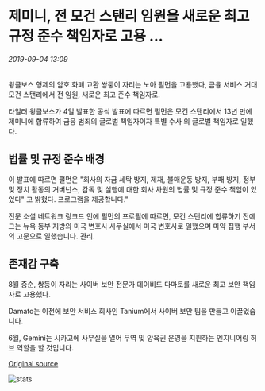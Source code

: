 # 제미니, 전 모건 스탠리 임원을 새로운 최고 규정 준수 책임자로 고용 ...

###### 2019-09-04 13:09

윙클보스 형제의 암호 화폐 교환 쌍둥이 자리는 노아 펄먼을 고용했다, 금융 서비스 거대 모건 스탠리에서 전 임원, 새로운 최고 준수 책임자로.

타일러 윙클보스가 4일 발표한 공식 발표에 따르면 펄먼은 모건 스탠리에서 13년 만에 제미니에 합류하여 금융 범죄의 글로벌 책임자이자 특별 수사 의 글로벌 책임자로 일했다.

## 법률 및 규정 준수 배경

이 발표에 따르면 펄먼은 "회사의 자금 세탁 방지, 제재, 불매운동 방지, 부패 방지, 정부 및 정치 활동의 거버넌스, 감독 및 실행에 대한 회사 차원의 법률 및 규정 준수 책임이 있었다" 고 밝혔다. 프로그램을 제공합니다."

전문 소셜 네트워크 링크드 인에 펄먼의 프로필에 따르면, 모건 스탠리에 합류하기 전에 그는 뉴욕 동부 지방의 미국 변호사 사무실에서 미국 변호사로 일했으며 마약 집행 부서의 고문으로 일했습니다. 관리.

## 존재감 구축

8월 중순, 쌍둥이 자리는 사이버 보안 전문가 데이비드 다마토를 새로운 최고 보안 책임자로 고용했다.

Damato는 이전에 보안 서비스 회사인 Tanium에서 사이버 보안 팀을 만들고 이끌었습니다.

6월, Gemini는 시카고에 사무실을 열어 무역 및 양육권 운영을 지원하는 엔지니어링 허브 역할을 할 것입니다.

[Original source](https://cointelegraph.com/news/gemini-hires-former-morgan-stanley-exec-as-new-chief-compliance-officer)

![stats](https://c.statcounter.com/11760860/0/a89fa40b/1/ "stats")